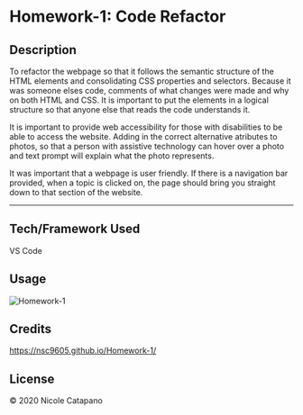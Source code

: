 # Homework-1: Code Refactor

## Description

To refactor the webpage so that it follows the semantic structure of the HTML elements and consolidating CSS properties and selectors. Because it was someone elses code, comments of what changes were made and why on both HTML and CSS. It is important to put the elements in a logical structure so that anyone else that reads the code understands it.

It is important to provide web accessibility for those with disabilities to be able to access the website. Adding in the correct alternative atributes to photos, so that a person with assistive technology can hover over a photo and text prompt will explain what the photo represents. 

It was important that a webpage is user friendly.  If there is a navigation bar provided, when a topic is clicked on, the page should bring you straight down to that section of the website. 

---

## Tech/Framework Used

VS Code
    

## Usage

![Homework-1](Homework-1-screenshot.png)

## Credits

https://nsc9605.github.io/Homework-1/


## License

© 2020 Nicole Catapano 
